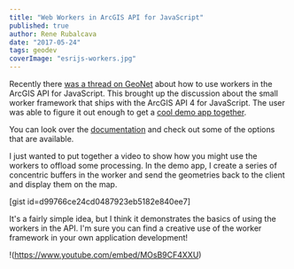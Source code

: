 ```yaml
---
title: "Web Workers in ArcGIS API for JavaScript"
published: true
author: Rene Rubalcava
date: "2017-05-24"
tags: geodev
coverImage: "esrijs-workers.jpg"
---
```


Recently there [was a thread on GeoNet](https://geonet.esri.com/thread/195045-accessing-the-js-api-via-a-web-worker) about how to use workers in the ArcGIS API for JavaScript. This brought up the discussion about the small worker framework that ships with the ArcGIS API 4 for JavaScript. The user was able to figure it out enough to get a [cool demo app together](https://www.youtube.com/watch?v=zGEDFZNoWQw).

You can look over the [documentation](https://developers.arcgis.com/javascript/latest/api-reference/esri-core-workers.html) and check out some of the options that are available.

I just wanted to put together a video to show how you might use the workers to offload some processing. In the demo app, I create a series of concentric buffers in the worker and send the geometries back to the client and display them on the map.

[gist id=d99766ce24cd0487923eb5182e840ee7]

It's a fairly simple idea, but I think it demonstrates the basics of using the workers in the API. I'm sure you can find a creative use of the worker framework in your own application development!

!(https://www.youtube.com/embed/MOsB9CF4XXU)
